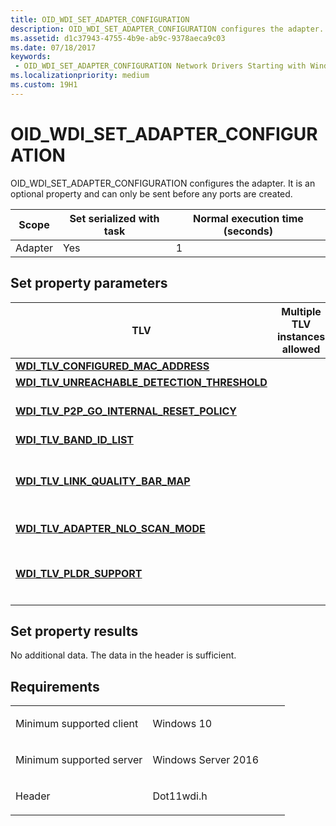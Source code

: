```yaml
---
title: OID_WDI_SET_ADAPTER_CONFIGURATION
description: OID_WDI_SET_ADAPTER_CONFIGURATION configures the adapter. It is an optional property and can only be sent before any ports are created.
ms.assetid: d1c37943-4755-4b9e-ab9c-9378aeca9c03
ms.date: 07/18/2017
keywords:
 - OID_WDI_SET_ADAPTER_CONFIGURATION Network Drivers Starting with Windows Vista
ms.localizationpriority: medium
ms.custom: 19H1
---
```


# OID\_WDI\_SET\_ADAPTER\_CONFIGURATION


OID\_WDI\_SET\_ADAPTER\_CONFIGURATION configures the adapter. It is an optional property and can only be sent before any ports are created.

| Scope   | Set serialized with task | Normal execution time (seconds) |
|---------|--------------------------|---------------------------------|
| Adapter | Yes                      | 1                               |

 

## Set property parameters


<table>
<colgroup>
<col width="25%" />
<col width="25%" />
<col width="25%" />
<col width="25%" />
</colgroup>
<thead>
<tr class="header">
<th>TLV</th>
<th>Multiple TLV instances allowed</th>
<th>Optional</th>
<th>Description</th>
</tr>
</thead>
<tbody>
<tr class="odd">
<td><a href="https://msdn.microsoft.com/library/windows/hardware/dn926257" data-raw-source="[&lt;strong&gt;WDI_TLV_CONFIGURED_MAC_ADDRESS&lt;/strong&gt;](https://msdn.microsoft.com/library/windows/hardware/dn926257)"><strong>WDI_TLV_CONFIGURED_MAC_ADDRESS</strong></a></td>
<td></td>
<td>X</td>
<td>MAC address.</td>
</tr>
<tr class="even">
<td><a href="https://msdn.microsoft.com/library/windows/hardware/dn898075" data-raw-source="[&lt;strong&gt;WDI_TLV_UNREACHABLE_DETECTION_THRESHOLD&lt;/strong&gt;](https://msdn.microsoft.com/library/windows/hardware/dn898075)"><strong>WDI_TLV_UNREACHABLE_DETECTION_THRESHOLD</strong></a></td>
<td></td>
<td>X</td>
<td>Unreachable detection threshold.</td>
</tr>
<tr class="odd">
<td><a href="https://msdn.microsoft.com/library/windows/hardware/dn897879" data-raw-source="[&lt;strong&gt;WDI_TLV_P2P_GO_INTERNAL_RESET_POLICY&lt;/strong&gt;](https://msdn.microsoft.com/library/windows/hardware/dn897879)"><strong>WDI_TLV_P2P_GO_INTERNAL_RESET_POLICY</strong></a></td>
<td></td>
<td>X</td>
<td>Policy used by the firmware for operating channel selection after a Wi-Fi Direct GO Reset is stopped/restarted.</td>
</tr>
<tr class="even">
<td><a href="https://msdn.microsoft.com/library/windows/hardware/dn926145" data-raw-source="[&lt;strong&gt;WDI_TLV_BAND_ID_LIST&lt;/strong&gt;](https://msdn.microsoft.com/library/windows/hardware/dn926145)"><strong>WDI_TLV_BAND_ID_LIST</strong></a></td>
<td></td>
<td>X</td>
<td>List of band IDs.</td>
</tr>
<tr class="odd">
<td><a href="https://msdn.microsoft.com/library/windows/hardware/dn897841" data-raw-source="[&lt;strong&gt;WDI_TLV_LINK_QUALITY_BAR_MAP&lt;/strong&gt;](https://msdn.microsoft.com/library/windows/hardware/dn897841)"><strong>WDI_TLV_LINK_QUALITY_BAR_MAP</strong></a></td>
<td></td>
<td></td>
<td>Mapping of signal quality to Wi-Fi signal strength bars. This field should be ignored by the adapter and it should use the behavior specified in <a href="ndis-status-wdi-indication-link-state-change.md" data-raw-source="[NDIS_STATUS_WDI_INDICATION_LINK_STATE_CHANGE](ndis-status-wdi-indication-link-state-change.md)">NDIS_STATUS_WDI_INDICATION_LINK_STATE_CHANGE</a> for doing Link Quality notifications.</td>
</tr>
<tr class="even">
<td><a href="https://msdn.microsoft.com/library/windows/hardware/mt269108" data-raw-source="[&lt;strong&gt;WDI_TLV_ADAPTER_NLO_SCAN_MODE&lt;/strong&gt;](https://msdn.microsoft.com/library/windows/hardware/mt269108)"><strong>WDI_TLV_ADAPTER_NLO_SCAN_MODE</strong></a></td>
<td></td>
<td>X</td>
<td>Indicates whether the NLO scans should be performed in active or passive mode.</td>
</tr>
<tr class="odd">
<td><a href="https://msdn.microsoft.com/library/windows/hardware/mt593243" data-raw-source="[&lt;strong&gt;WDI_TLV_PLDR_SUPPORT&lt;/strong&gt;](https://msdn.microsoft.com/library/windows/hardware/mt593243)"><strong>WDI_TLV_PLDR_SUPPORT</strong></a></td>
<td></td>
<td></td>
<td>Added in Windows 10, version 1511, WDI version 1.0.10.
<p>Specifies if PLDR is supported.</p></td>
</tr>
</tbody>
</table>

 

## Set property results


No additional data. The data in the header is sufficient.

Requirements
------------

<table>
<colgroup>
<col width="50%" />
<col width="50%" />
</colgroup>
<tbody>
<tr class="odd">
<td><p>Minimum supported client</p></td>
<td><p>Windows 10</p></td>
</tr>
<tr class="even">
<td><p>Minimum supported server</p></td>
<td><p>Windows Server 2016</p></td>
</tr>
<tr class="odd">
<td><p>Header</p></td>
<td>Dot11wdi.h</td>
</tr>
</tbody>
</table>

 

 




